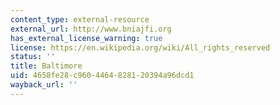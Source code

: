 ```yaml
---
content_type: external-resource
external_url: http://www.bniajfi.org
has_external_license_warning: true
license: https://en.wikipedia.org/wiki/All_rights_reserved
status: ''
title: Baltimore
uid: 4658fe28-c960-4464-8281-20394a96dcd1
wayback_url: ''
---
```

